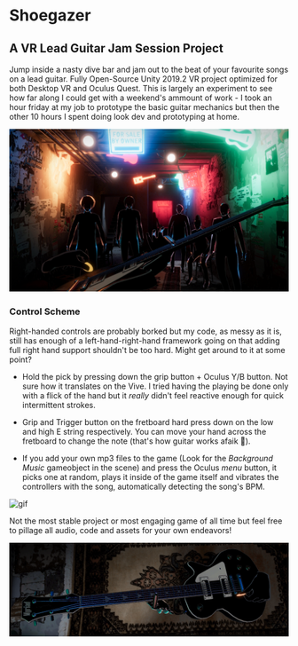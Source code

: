 # Shoegazer
## A VR Lead Guitar Jam Session Project 

Jump inside a nasty dive bar and jam out to the beat of your favourite songs on a lead guitar. Fully Open-Source Unity 2019.2 VR project optimized for both Desktop VR and Oculus Quest. This is largely an experiment to see how far along I could get with a weekend's ammount of work - I took an hour friday at my job to prototype the basic guitar mechanics but then the other 10 hours I spent doing look dev and prototyping at home.

![header](images/header.png)

### Control Scheme

Right-handed controls are probably borked but my code, as messy as it is, still has enough of a left-hand-right-hand framework going on that adding full right hand support shouldn't be too hard. Might get around to it at some point?

- Hold the pick by pressing down the grip button + Oculus Y/B button. Not sure how it translates on the Vive. I tried having the playing be done only with a flick of the hand but it *really* didn't feel reactive enough for quick intermittent strokes.

- Grip and Trigger button on the fretboard hard press down on the low and high E string respectively. You can move your hand across the fretboard to change the note (that's how guitar works afaik 🤔).

- If you add your own mp3 files to the game (Look for the *Background Music* gameobject in the scene) and press the Oculus *menu* button, it picks one at random, plays it inside of the game itself and vibrates the controllers with the song, automatically detecting the song's BPM. 

![gif](images/gif.gif)

Not the most stable project or most engaging game of all time but feel free to pillage all audio, code and assets for your own endeavors!

![footer](images/footer.png)
